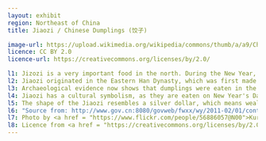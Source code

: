 ```yaml
---
layout: exhibit
region: Northeast of China
title: Jiaozi / Chinese Dumplings (饺子)

image-url: https://upload.wikimedia.org/wikipedia/commons/thumb/a/a9/China_IMG_3150_%2829736643975%29.jpg/1280px-China_IMG_3150_%2829736643975%29.jpg
licence: CC BY 2.0
licence-url: https://creativecommons.org/licenses/by/2.0/

l1: Jizozi is a very important food in the north. During the New Year, almost each family eats Jiaozi.
l2: Jiaozi originated in the Eastern Han Dynasty, which was first made by the ancient medical st. Zhang Zhongjing. In the beginning of the invention of Jiaozi, they were used for medicinal purposes. 
l3: Archaeological evidence now shows that dumplings were eaten in the Tang Dynasty.
l4: Jiaozi has a cultural symbolism, as they are eaten on New Year's Day to say goodbye to the old and welcome the new.
l5: The shape of the Jiaozi resembles a silver dollar, which means wealth. Nowadays, Jiaozi is one of the most important noodle dishes for Chinese people. 
l6: "Source from: http://www.gov.cn:8080/govweb/fwxx/wy/2011-02/01/content_1797343.htm"
l7: Photo by <a href = "https://www.flickr.com/people/56886057@N00">Kuruman</a> at Flickr
l8: Licence from <a href = "https://creativecommons.org/licenses/by/2.0/">CC-BY-2.0</a>
---
```

